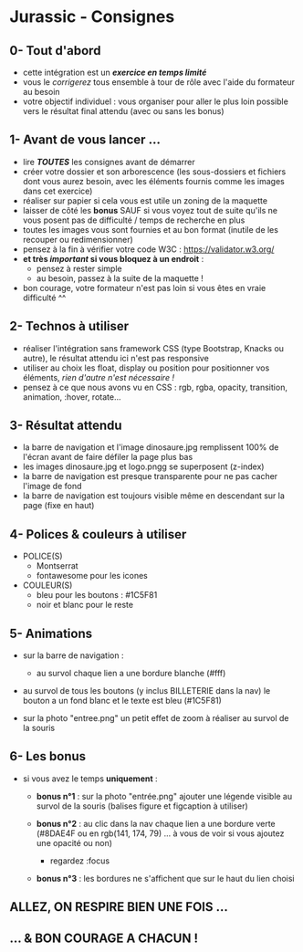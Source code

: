 # Jurassic - Consignes

## 0- Tout d'abord
- cette intégration est un **_exercice en temps limité_**
- vous le _corrigerez_ tous ensemble à tour de rôle avec l'aide du formateur au besoin
- votre objectif individuel : vous organiser pour aller le plus loin possible vers le résultat final attendu (avec ou sans les bonus)

## 1- Avant de vous lancer ...
- lire **_TOUTES_** les consignes avant de démarrer
- créer votre dossier et son arborescence (les sous-dossiers et fichiers dont vous aurez besoin, avec les éléments fournis comme les images dans cet exercice)
- réaliser sur papier si cela vous est utile un zoning de la maquette
- laisser de côté les **bonus** SAUF si vous voyez tout de suite qu'ils ne vous posent pas de difficulté / temps de recherche en plus
- toutes les images vous sont fournies et au bon format (inutile de les recouper ou redimensionner)
- pensez à la fin à vérifier votre code W3C : https://validator.w3.org/
- **et très *important* si vous bloquez à un endroit** :
     - pensez à rester simple
     - au besoin, passez à la suite de la maquette !
- bon courage, votre formateur n'est pas loin si vous êtes en vraie difficulté ^^

## 2- Technos à utiliser
- réaliser l'intégration sans framework CSS (type Bootstrap, Knacks ou autre), le résultat attendu ici n'est pas responsive
- utiliser au choix les float, display ou position pour positionner vos éléments, _rien d'autre n'est nécessaire !_
- pensez à ce que nous avons vu en CSS : rgb, rgba, opacity, transition, animation, :hover, rotate...

## 3- Résultat attendu
- la barre de navigation et l'image dinosaure.jpg remplissent 100% de l'écran avant de faire défiler la page plus bas
- les images dinosaure.jpg et logo.pngg se superposent (z-index)
- la barre de navigation est presque transparente pour ne pas cacher l'image de fond
- la barre de navigation est toujours visible même en descendant sur la page (fixe en haut)

## 4- Polices & couleurs à utiliser
- POLICE(S)
     - Montserrat
     - fontawesome pour les icones
- COULEUR(S)
     - bleu pour les boutons : #1C5F81
     - noir et blanc pour le reste

## 5- Animations
- sur la barre de navigation :
     - au survol chaque lien a une bordure blanche (#fff)

- au survol de tous les boutons (y inclus BILLETERIE dans la nav) le bouton a un fond blanc et le texte est bleu (#1C5F81)

- sur la photo "entree.png" un petit effet de zoom à réaliser au survol de la souris

## 6- Les bonus
- si vous avez le temps  **uniquement** :
     - **bonus n°1** : sur la photo "entrée.png" ajouter une légende visible au survol de la souris (balises figure et figcaption à utiliser)

     - **bonus n°2** : au clic dans la nav chaque lien a une bordure verte (#8DAE4F ou en rgb(141, 174, 79) ... à vous de voir si vous ajoutez une opacité ou non)
          - regardez :focus

     - **bonus n°3** : les bordures ne s'affichent que sur le haut du lien choisi

## ALLEZ, ON RESPIRE BIEN UNE FOIS ...
## ... & BON COURAGE A CHACUN !